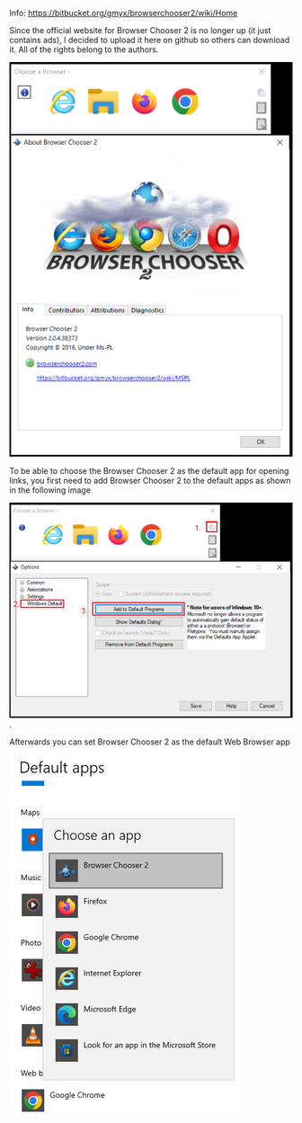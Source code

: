 Info: https://bitbucket.org/gmyx/browserchooser2/wiki/Home

Since the official website for Browser Chooser 2 is no longer up (it just contains ads), I decided to upload it here on github so others can download it. All of the rights belong to the authors.

![alt text](https://github.com/alca099/Browser-Chooser-2/blob/main/info.png)

To be able to choose the Browser Chooser 2 as the default app for opening links, you first need to add Browser Chooser 2 to the default apps as shown in the following image 

![alt text](https://github.com/alca099/Browser-Chooser-2/blob/main/default%20setting.png).

Afterwards you can set Browser Chooser 2 as the default Web Browser app 

![alt text](https://github.com/alca099/Browser-Chooser-2/blob/main/set%20default.png)
